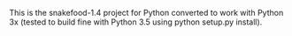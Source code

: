 This is the snakefood-1.4 project for Python converted to work with Python 3x (tested to build fine with Python 3.5 using python setup.py install).
